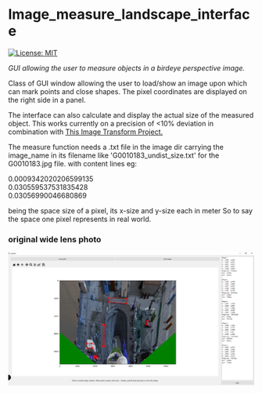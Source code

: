 # Image_measure_landscape_interface
[![License: MIT](https://img.shields.io/badge/License-MIT-yellow.svg)](https://opensource.org/licenses/MIT)


_GUI allowing the user to measure objects in a birdeye perspective image._


Class of GUI window allowing the user to load/show an image
upon which can mark points and close shapes.
The pixel coordinates are displayed on the right side in a panel.

The interface can also calculate and display the actual size of the measured object.
This works currently on a precision of <10% deviation in combination with [This Image Transform Project.](https://github.com/KonradSch98/GoPro_Image_Birdeye_Perspective_Transform_and_Undistort)

The measure function needs a .txt file in the image dir carrying the image_name in its filename
like 'G0010183_undist_size.txt' for the G0010183.jpg file.
with content lines eg:

0.0009342020206599135 <br />
0.030559537531835428 <br />
0.03056990046680869 <br />

being the space size of a pixel, its x-size and y-size each in meter
So to say the space one pixel represents in real world.


### original wide lens photo
<img src="example.png">

